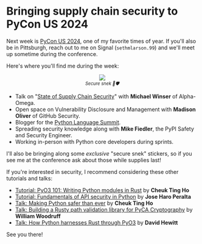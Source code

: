# Bringing supply chain security to PyCon US 2024

<div class="row">
<div class="col-9">

<p>Next week is <a href="https://us.pycon.org/2024/">PyCon US 2024</a>, one of my favorite times of year.
If you'll also be in Pittsburgh, reach out to me on Signal (<code>sethmlarson.99</code>)
and we'll meet up sometime during the conference.</p>

<p>Here's where you'll find me during the week:</p>

</div>
<div class="col-3">
<center>
<img src="https://storage.googleapis.com/sethmlarson-dev-static-assets/knightsnake.png" style="max-width: 100%;"/>
<br><small><i>Secure snek 🐍🛡️</i></small>
</center>
</div>
</div>

<ul>
<li>Talk on "<a href="https://us.pycon.org/2024/schedule/presentation/148/">State of Supply Chain Security</a>" with <strong>Michael Winser</strong> of Alpha-Omega.</li>
<li>Open space on Vulnerability Disclosure and Management with <strong>Madison Oliver</strong> of GitHub Security.</li>
<li>Blogger for the <a href="https://us.pycon.org/2024/events/language-summit/">Python Language Summit</a>.</li>
<li>Spreading security knowledge along with <strong>Mike Fiedler</strong>, the PyPI Safety and Security Engineer.</li>
<li>Working in-person with Python core developers during sprints.</li>
</ul>

<p>I'll also be bringing along some <em>exclusive</em> "secure snek" stickers,
so if you see me at the conference ask about those while supplies last!</p>

If you're interested in security, I recommend considering these other tutorials and talks:

* [Tutorial: PyO3 101: Writing Python modules in Rust](https://us.pycon.org/2024/schedule/presentation/113/) by **Cheuk Ting Ho**
* [Tutorial: Fundamentals of API security in Python](https://us.pycon.org/2024/schedule/presentation/5/) by **Jose Haro Peralta**
* [Talk: Making Python safer than ever](https://us.pycon.org/2024/schedule/presentation/83/) by **Cheuk Ting Ho**
* [Talk: Building a Rusty path validation library for PyCA Cryptography](https://us.pycon.org/2024/schedule/presentation/49/) by **William Woodruff**
* [Talk: How Python harnesses Rust through PyO3](https://us.pycon.org/2024/schedule/presentation/89/) by **David Hewitt**

See you there!
